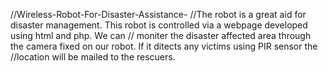 //Wireless-Robot-For-Disaster-Assistance-
//The robot is a great aid for disaster management. This robot is controlled via a webpage developed using html and php. We can
// moniter the disaster affected area through the camera fixed on our robot. If it ditects any victims using PIR sensor the //location will be mailed to the rescuers.







